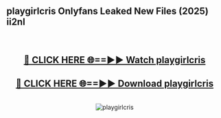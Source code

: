 <h2>playgirlcris Onlyfans Leaked New Files (2025) ii2nl</h2>
<br>
<div align="center">
<h2><a href="https://mediafiles.top/playgirlcris&ref=git" rel="nofollow">🔴 CLICK HERE 🌐==►► Watch playgirlcris</a></h2>
<h2><a href="https://mediafiles.top/playgirlcris&ref=git" rel="nofollow">🔴 CLICK HERE 🌐==►► Download playgirlcris</a></h2>
<br>
<a href="https://mediafiles.top/playgirlcris&ref=git" rel="nofollow" data-target="animated-image.originalLink"><img src="https://i.ibb.co.com/xMMVF88/686577567.gif" alt="playgirlcris" style="max-width: 100%; display: inline-block;" data-target="animated-image.originalImage"></a>
</div>
<br>
<br>